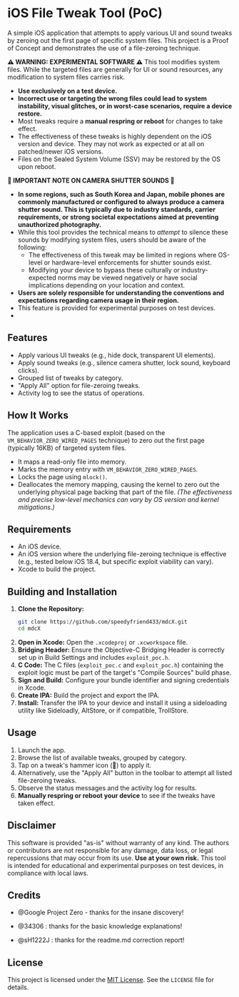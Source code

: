 # iOS File Tweak Tool (PoC)

A simple iOS application that attempts to apply various UI and sound tweaks by zeroing out the first page of specific system files. This project is a Proof of Concept and demonstrates the use of a file-zeroing technique.

**⚠️ WARNING: EXPERIMENTAL SOFTWARE ⚠️**
This tool modifies system files. While the targeted files are generally for UI or sound resources, any modification to system files carries risk.
- **Use exclusively on a test device.**
- **Incorrect use or targeting the wrong files could lead to system instability, visual glitches, or in worst-case scenarios, require a device restore.**
- Most tweaks require a **manual respring or reboot** for changes to take effect.
- The effectiveness of these tweaks is highly dependent on the iOS version and device. They may not work as expected or at all on patched/newer iOS versions.
- Files on the Sealed System Volume (SSV) may be restored by the OS upon reboot.

**📸 IMPORTANT NOTE ON CAMERA SHUTTER SOUNDS 📸**
- **In some regions, such as South Korea and Japan, mobile phones are commonly manufactured or configured to always produce a camera shutter sound. This is typically due to industry standards, carrier requirements, or strong societal expectations aimed at preventing unauthorized photography.**
- While this tool provides the technical means to *attempt* to silence these sounds by modifying system files, users should be aware of the following:
    - The effectiveness of this tweak may be limited in regions where OS-level or hardware-level enforcements for shutter sounds exist.
    - Modifying your device to bypass these culturally or industry-expected norms may be viewed negatively or have social implications depending on your location and context.
- **Users are solely responsible for understanding the conventions and expectations regarding camera usage in their region.**
- This feature is provided for experimental purposes on test devices.
- 
## Features

-   Apply various UI tweaks (e.g., hide dock, transparent UI elements).
-   Apply sound tweaks (e.g., silence camera shutter, lock sound, keyboard clicks).
-   Grouped list of tweaks by category.
-   "Apply All" option for file-zeroing tweaks.
-   Activity log to see the status of operations.

## How It Works

The application uses a C-based exploit (based on the `VM_BEHAVIOR_ZERO_WIRED_PAGES` technique) to zero out the first page (typically 16KB) of targeted system files.
- It maps a read-only file into memory.
- Marks the memory entry with `VM_BEHAVIOR_ZERO_WIRED_PAGES`.
- Locks the page using `mlock()`.
- Deallocates the memory mapping, causing the kernel to zero out the underlying physical page backing that part of the file.
*(The effectiveness and precise low-level mechanics can vary by OS version and kernel mitigations.)*

## Requirements

-   An iOS device.
-   An iOS version where the underlying file-zeroing technique is effective (e.g., tested below iOS 18.4, but specific exploit viability can vary).
-   Xcode to build the project.

## Building and Installation

1.  **Clone the Repository:**
    ```bash
    git clone https://github.com/speedyfriend433/mdcX.git
    cd mdcX
    ```
2.  **Open in Xcode:**
    Open the `.xcodeproj` or `.xcworkspace` file.
3.  **Bridging Header:**
    Ensure the Objective-C Bridging Header is correctly set up in Build Settings and includes `exploit_poc.h`.
4.  **C Code:**
    The C files (`exploit_poc.c` and `exploit_poc.h`) containing the exploit logic must be part of the target's "Compile Sources" build phase.
5.  **Sign and Build:**
    Configure your bundle identifier and signing credentials in Xcode.
6.  **Create IPA:**
    Build the project and export the IPA.
7.  **Install:**
    Transfer the IPA to your device and install it using a sideloading utility like Sideloadly, AltStore, or if compatible, TrollStore.

## Usage

1.  Launch the app.
2.  Browse the list of available tweaks, grouped by category.
3.  Tap on a tweak's hammer icon (🔨) to apply it.
4.  Alternatively, use the "Apply All" button in the toolbar to attempt all listed file-zeroing tweaks.
5.  Observe the status messages and the activity log for results.
6.  **Manually respring or reboot your device** to see if the tweaks have taken effect.

## Disclaimer

This software is provided "as-is" without warranty of any kind. The authors or contributors are not responsible for any damage, data loss, or legal repercussions that may occur from its use. **Use at your own risk.** This tool is intended for educational and experimental purposes on test devices, in compliance with local laws.

## Credits

- @Google Project Zero - thanks for the insane discovery!
  
- @34306 : thanks for the basic knowledge explanations!

- @sH1222J : thanks for the readme.md correction report!

## License

This project is licensed under the [MIT License](https://github.com/speedyfriend433/mdcX/blob/main/LICENSE). See the `LICENSE` file for details.
